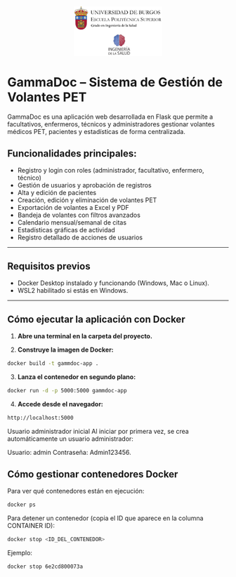 <p align="center">
  <img src="Cabecera.png" alt="Universidad de Burgos" width="200"/>
</p>

# GammaDoc – Sistema de Gestión de Volantes PET
GammaDoc es una aplicación web desarrollada en Flask que permite a facultativos, enfermeros, técnicos y administradores gestionar volantes médicos PET, pacientes y estadísticas de forma centralizada.

## Funcionalidades principales:

- Registro y login con roles (administrador, facultativo, enfermero, técnico)
- Gestión de usuarios y aprobación de registros
- Alta y edición de pacientes
- Creación, edición y eliminación de volantes PET
- Exportación de volantes a Excel y PDF
- Bandeja de volantes con filtros avanzados
- Calendario mensual/semanal de citas
- Estadísticas gráficas de actividad
- Registro detallado de acciones de usuarios
---
## Requisitos previos
- Docker Desktop instalado y funcionando (Windows, Mac o Linux).
- WSL2 habilitado si estás en Windows.
---
## Cómo ejecutar la aplicación con Docker 

1. **Abre una terminal en la carpeta del proyecto.**

2. **Construye la imagen de Docker:**
```bash
docker build -t gammdoc-app .
```

3. **Lanza el contenedor en segundo plano:**
```bash
docker run -d -p 5000:5000 gammdoc-app
```

4. **Accede desde el navegador:**
```bash
http://localhost:5000
```

Usuario administrador inicial
Al iniciar por primera vez, se crea automáticamente un usuario administrador:

Usuario: admin
Contraseña: Admin123456.

## Cómo gestionar contenedores Docker
Para ver qué contenedores están en ejecución:
```bash
docker ps
```

Para detener un contenedor (copia el ID que aparece en la columna CONTAINER ID):
```bash
docker stop <ID_DEL_CONTENEDOR>
```

Ejemplo:
```bash
docker stop 6e2cd800073a
```